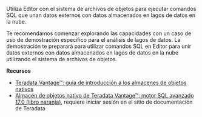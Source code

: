 Utiliza Editor con el sistema de archivos de objetos para ejecutar comandos SQL que unan datos externos con datos almacenados en lagos de datos en la nube.

Te recomendamos comenzar explorando las capacidades con un caso de uso de demostración específico para el análisis de lagos de datos. La demostración te preparará para utilizar comandos SQL en Editor para unir datos externos con datos almacenados en lagos de datos en la nube utilizando el sistema de archivos de objetos.

**Recursos**

-   [Teradata Vantage™: guía de introducción a los almacenes de objetos nativos](https://docs.teradata.com/search/all?query=Teradata+Vantage%25E2%2584%25A2+-+Native+Object+Store+Getting+Started+Guide&content-lang=en-US)
-   [Almacén de objetos nativo de Teradata Vantage™: motor SQL avanzado 17.0 (libro naranja)](https://docs.teradata.com/search/all?query=Teradata+Vantage%25E2%2584%25A2+Native+Object+Store+Orange+Book&content-lang=en-US), requiere iniciar sesión en el sitio de documentación de Teradata

